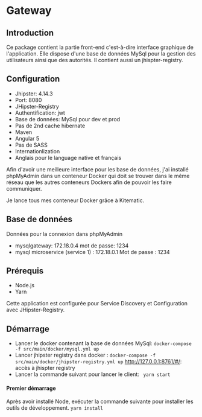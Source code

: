 # Gateway

## Introduction
Ce package contient la partie front-end c'est-à-dire interface graphique de l'application. Elle dispose d'une base de données MySql pour la gestion des utilisateurs ainsi que des autorités.
Il contient aussi un jhispter-registry.

## Configuration

- Jhipster: 4.14.3
- Port: 8080
- JHipster-Registry
- Authentification: jwt
- Base de données: MySql pour dev et prod
- Pas de 2nd cache hibernate
- Maven
- Angular 5
- Pas de SASS
- Internationlization
- Anglais pour le language native et français

Afin d'avoir une meilleure interface pour les base de données, j'ai installé phpMyAdmin dans un conteneur Docker qui doit se trouver dans le même réseau que les autres conteneurs Dockers afin de pouvoir les faire communiquer.

Je lance tous mes conteneur Docker grâce à Kitematic.

## Base de données

Données pour la connexion dans phpMyAdmin

- mysqlgateway: 172.18.0.4 mot de passe: 1234
- mysql microservice (service 1) : 172.18.0.1 Mot de passe : 1234


## Prérequis
- Node.js
- Yarn

Cette application est configurée pour Service Discovery et Configuration avec JHipster-Registry.

## Démarrage
- Lancer le docker contenant la base de données MySql: 
``docker-compose -f src/main/docker/mysql.yml up``
- Lancer jhipster registry dans docker : 
``docker-compose -f src/main/docker/jhipster-registry.yml up``
 http://127.0.0.1:8761/#/: accès à jhispter registry
 - Lancer la commande suivant pour lancer le client: 
    `` yarn start``

#### Premier démarrage
Après avoir installé Node,  exécuter la commande suivante pour installer les outils de développement.
``yarn install``


